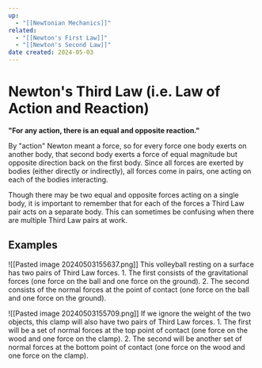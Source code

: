 ```yaml
---
up:
  - "[[Newtonian Mechanics]]"
related:
  - "[[Newton's First Law]]"
  - "[[Newton's Second Law]]"
date created: 2024-05-03
---
```

# Newton's Third Law (i.e. Law of Action and Reaction)
**"For any action, there is an equal and opposite reaction."**

By "action" Newton meant a force, so for every force one body exerts on another body, that second body exerts a force of equal magnitude but opposite direction back on the first body. 
	Since all forces are exerted by bodies (either directly or indirectly), all forces come in pairs, one acting on each of the bodies interacting.

Though there may be two equal and opposite forces acting on a single body, it is important to remember that for each of the forces a Third Law pair acts on a separate body. 
	This can sometimes be confusing when there are multiple Third Law pairs at work. 
## Examples
![[Pasted image 20240503155637.png]]
This volleyball resting on a surface has two pairs of Third Law forces.
	1. The first consists of the gravitational forces (one force on the ball and one force on the ground). 
	2. The second consists of the normal forces at the point of contact (one force on the ball and one force on the ground).

![[Pasted image 20240503155709.png]]
	If we ignore the weight of the two objects, this clamp will also have two pairs of Third Law forces. 
	1. The first will be a set of normal forces at the top point of contact (one force on the wood and one force on the clamp).
	2. The second will be another set of normal forces at the bottom point of contact (one force on the wood and one force on the clamp).